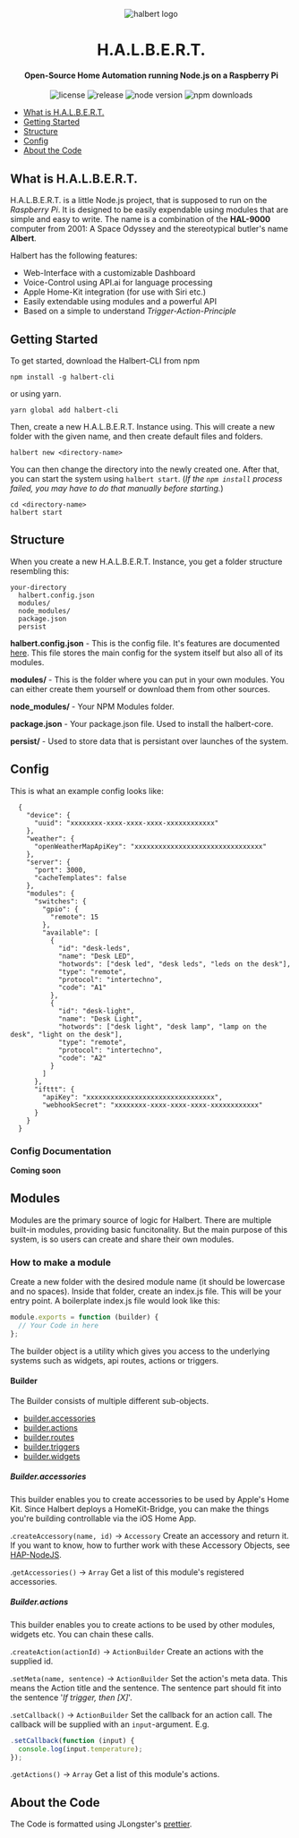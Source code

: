 <p align="center"><img alt="halbert logo" src="/halbert.jpg?raw=true"></p>
<h1 align="center">H.A.L.B.E.R.T.</h1>
<h4 align="center">
  Open-Source Home Automation running Node.js on a Raspberry Pi
</h4>
<p align="center">
  <img alt="license" src="https://img.shields.io/npm/l/halbert-ai.svg?style=flat-square">
  <img alt="release" src="https://img.shields.io/github/release/capevace/halbert.svg?style=flat-square">
  <img alt="node version" src="https://img.shields.io/node/v/halbert-ai.svg?style=flat-square">
  <img alt="npm downloads" src="https://img.shields.io/npm/dt/halbert-ai.svg?style=flat-square">
</p>

- [What is H.A.L.B.E.R.T.](#what-is-halbert)
- [Getting Started](#getting-started)
- [Structure](#structure)
- [Config](#config)
- [About the Code](#about-the-code)


## What is H.A.L.B.E.R.T.
H.A.L.B.E.R.T. is a little Node.js project, that is supposed to run on the _Raspberry Pi_. It is designed to be easily expendable using modules that are simple and easy to write. The name is a combination of the **HAL-9000** computer from 2001: A Space Odyssey and the stereotypical butler's name **Albert**.

Halbert has the following features:
- Web-Interface with a customizable Dashboard
- Voice-Control using API.ai for language processing
- Apple Home-Kit integration (for use with Siri etc.)
- Easily extendable using modules and a powerful API
- Based on a simple to understand *Trigger-Action-Principle*

## Getting Started
To get started, download the Halbert-CLI from npm
```shell
npm install -g halbert-cli
```
or using yarn.
```shell
yarn global add halbert-cli
```

Then, create a new H.A.L.B.E.R.T. Instance using.
This will create a new folder with the given name, and
then create default files and folders.
```shell
halbert new <directory-name>
```

You can then change the directory into the newly created one.
After that, you can start the system using `halbert start`. (*If the `npm install` process failed, you may have to do that manually before starting.*)
```shell
cd <directory-name>
halbert start
```

## Structure
When you create a new H.A.L.B.E.R.T. Instance, you get a folder structure resembling this:
```
your-directory
  halbert.config.json
  modules/
  node_modules/
  package.json
  persist
```

**halbert.config.json** - This is the config file. It's features are documented [here](#halbert.config.json). This file stores the main config for the system itself but also all of its modules.

**modules/** - This is the folder where you can put in your own modules. You can either create them yourself or download them from other sources.

**node_modules/** - Your NPM Modules folder.

**package.json** - Your package.json file. Used to install the halbert-core.

**persist/** - Used to store data that is persistant over launches of the system.

## Config
This is what an example config looks like:
```
  {
    "device": {
      "uuid": "xxxxxxxx-xxxx-xxxx-xxxx-xxxxxxxxxxxx"
    },
    "weather": {
      "openWeatherMapApiKey": "xxxxxxxxxxxxxxxxxxxxxxxxxxxxxxxx"
    },
    "server": {
      "port": 3000,
      "cacheTemplates": false
    },
    "modules": {
      "switches": {
        "gpio": {
          "remote": 15
        },
        "available": [
          {
            "id": "desk-leds",
            "name": "Desk LED",
            "hotwords": ["desk led", "desk leds", "leds on the desk"],
            "type": "remote",
            "protocol": "intertechno",
            "code": "A1"
          },
          {
            "id": "desk-light",
            "name": "Desk Light",
            "hotwords": ["desk light", "desk lamp", "lamp on the desk", "light on the desk"],
            "type": "remote",
            "protocol": "intertechno",
            "code": "A2"
          }
        ]
      },
      "ifttt": {
        "apiKey": "xxxxxxxxxxxxxxxxxxxxxxxxxxxxxxxx",
        "webhookSecret": "xxxxxxxx-xxxx-xxxx-xxxx-xxxxxxxxxxxx"
      }
    }
  }

```

### Config Documentation
**Coming soon**

## Modules
Modules are the primary source of logic for Halbert. There are multiple built-in modules, providing basic funcitonality. But the main purpose of this system, is so users can create and share their own modules.

### How to make a module
Create a new folder with the desired module name (it should be lowercase and no spaces).
Inside that folder, create an index.js file. This will be your entry point.
A boilerplate index.js file would look like this:
```javascript
module.exports = function (builder) {
  // Your Code in here
};
```

The builder object is a utility which gives you access to the underlying systems such as widgets, api routes, actions or triggers.

#### Builder
The Builder consists of multiple different sub-objects.
- [builder.accessories](#builder.accessories)
- [builder.actions](#builder.actions)
- [builder.routes](#builder.routes)
- [builder.triggers](#builder.triggers)
- [builder.widgets](#builder.widgets)

##### Builder.accessories
This builder enables you to create accessories to be used by Apple's Home Kit. Since Halbert deploys a HomeKit-Bridge, you can make the things you're building controllable via the iOS Home App.

.`createAccessory(name, id)` -> `Accessory`
Create an accessory and return it. If you want to know, how to further work with these Accessory Objects, see [HAP-NodeJS](https://github.com/KhaosT/HAP-NodeJS).

.`getAccessories()` -> `Array`
Get a list of this module's registered accessories.

##### Builder.actions
This builder enables you to create actions to be used by other modules, widgets etc.
You can chain these calls.

.`createAction(actionId)` -> `ActionBuilder`
Create an actions with the supplied id.

.`setMeta(name, sentence)` -> `ActionBuilder`
Set the action's meta data. This means the Action title and the sentence. The sentence part should fit into the sentence '_If trigger, then [X]_'.

.`setCallback()` -> `ActionBuilder`
Set the callback for an action call. The callback will be supplied with an `input`-argument.
E.g.
```javascript
.setCallback(function (input) {
  console.log(input.temperature);
});
```
.`getActions()` -> `Array`
Get a list of this module's actions.


## About the Code
The Code is formatted using JLongster's [prettier](https://github.com/jlongster/prettier).
